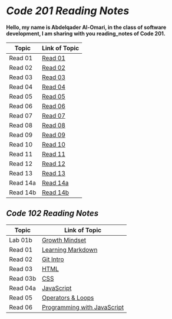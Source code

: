 # *Code 201 Reading Notes*
**Hello, my name is Abdelqader Al-Omari, in the class of software development, I am sharing with you reading_notes of Code 201.**

| Topic | Link of Topic |
| ------------ | ------------ |
| Read 01 | [Read 01](https://abdelqader-alomari.github.io/reading_notes/read-01) |
| Read 02 | [Read 02](https://abdelqader-alomari.github.io/reading_notes/read-02) |
| Read 03 | [Read 03](https://abdelqader-alomari.github.io/reading_notes/read-03) |
| Read 04 | [Read 04](https://abdelqader-alomari.github.io/reading_notes/read-04) | 
| Read 05 | [Read 05](https://abdelqader-alomari.github.io/reading_notes/read-05) |
| Read 06 | [Read 06](https://abdelqader-alomari.github.io/reading_notes/read-06) |
| Read 07 | [Read 07](https://abdelqader-alomari.github.io/reading_notes/read-07) |
| Read 08 | [Read 08](https://abdelqader-alomari.github.io/reading_notes/read-08) |
| Read 09 | [Read 09](https://abdelqader-alomari.github.io/reading_notes/read-09) |
| Read 10 | [Read 10](https://abdelqader-alomari.github.io/reading_notes/read-10) |
| Read 11 | [Read 11](https://abdelqader-alomari.github.io/reading_notes/read-11) | 
| Read 12 | [Read 12](https://abdelqader-alomari.github.io/reading_notes/read-12) |
| Read 13 | [Read 13](https://abdelqader-alomari.github.io/reading_notes/read-13) |
| Read 14a | [Read 14a](https://abdelqader-alomari.github.io/reading_notes/read-14a) |
| Read 14b | [Read 14b](https://abdelqader-alomari.github.io/reading_notes/read-14b) |

## *Code 102 Reading Notes*

| Topic | Link of Topic |
| ------------ | ------------ |
| Lab 01b | [Growth Mindset](https://abdelqader7.github.io/reading-notes/growth-mindset) |
| Read 01 | [ Learning Markdown](https://abdelqader7.github.io/reading-notes/read-01) |
| Read 02 | [Git Intro](https://abdelqader7.github.io/reading-notes/read-02) |
| Read 03 | [HTML](https://abdelqader7.github.io/reading-notes/read-03) | 
| Read 03b | [CSS](https://abdelqader7.github.io/reading-notes/read-03b) |
| Read 04a | [JavaScript](https://abdelqader7.github.io/reading-notes/read-04a) |
| Read 05 | [Operators & Loops](https://abdelqader7.github.io/reading-notes/read-05) |
| Read 06 | [Programming with JavaScript](https://abdelqader7.github.io/reading-notes/read-06) |
